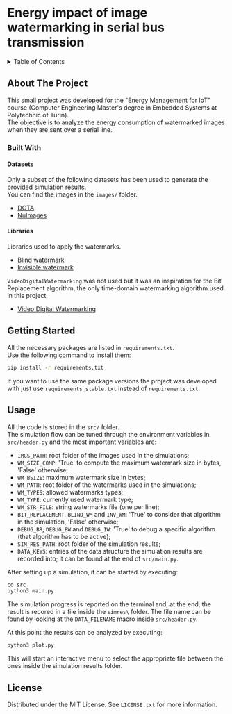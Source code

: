 <a name="readme-top"></a>

# Energy impact of image watermarking in serial bus transmission

<!-- TABLE OF CONTENTS -->
<details>
  <summary>Table of Contents</summary>
  <ol>
    <li>
      <a href="#about-the-project">About The Project</a>
      <ul>
        <li><a href="#built-with">Built With</a></li>
        <ul>
        <li><a href="#datasets">Datasets</a></li>
        <li><a href="#libraries">Libraries</a></li>
        </ul>
      </ul>
    </li>
    <li>
      <a href="#getting-started">Getting Started</a>
      <ul>
        <li><a href="#prerequisites">Prerequisites</a></li>
        <li><a href="#installation">Installation</a></li>
      </ul>
    </li>
    <li><a href="#usage">Usage</a></li>
    <li><a href="#roadmap">Roadmap</a></li>
    <li><a href="#contributing">Contributing</a></li>
    <li><a href="#license">License</a></li>
    <li><a href="#contact">Contact</a></li>
    <li><a href="#acknowledgments">Acknowledgments</a></li>
  </ol>
</details>

<!-- ABOUT THE PROJECT -->
## About The Project

This small project was developed for the "Energy Management for IoT" course (Computer Engineering Master's degree in Embedded Systems at Polytechnic of Turin).\
The objective is to analyze the energy consumption of watermarked images when they are sent over a serial line.

### Built With

#### Datasets
Only a subset of the following datasets has been used to generate the provided simulation results.\
You can find the images in the `images/` folder.

* [DOTA](https://captain-whu.github.io/DOTA/)
* [NuImages](https://www.nuscenes.org/nuimages)

#### Libraries
Libraries used to apply the watermarks.

* [Blind watermark](https://pypi.org/project/blind-watermark/)
* [Invisible watermark](https://pypi.org/project/invisible-watermark/)

`VideoDigitalWatermarking` was not used but it was an inspiration for the Bit Replacement algorithm, the only time-domain watermarking algorithm used in this project.

* [Video Digital Watermarking](https://github.com/piraaa/VideoDigitalWatermarking)

<!-- GETTING STARTED -->
## Getting Started

All the necessary packages are listed in `requirements.txt`.\
Use the following command to install them:
```sh
pip install -r requirements.txt
```
If you want to use the same package versions the project was developed with just use `requirements_stable.txt` instead of `requirements.txt`
  
<!-- USAGE EXAMPLES -->
## Usage

All the code is stored in the `src/` folder.\
The simulation flow can be tuned through the environment variables in `src/header.py` and the most important variables are:

* `IMGS_PATH`: root folder of the images used in the simulations; 
* `WM_SIZE_COMP`: 'True' to compute the maximum watermark size in bytes, 'False' otherwise;
* `WM_BSIZE`: maximum watermark size in bytes;
* `WM_PATH`: root folder of the watermarks used in the simulations;
* `WM_TYPES`: allowed watermarks types;
* `WM_TYPE`: currently used watermark type;
* `WM_STR_FILE`: string watermarks file (one per line); 
* `BIT_REPLACEMENT`, `BLIND_WM` and `INV_WM`: 'True' to consider that algorithm in the simulation, 'False' otherwise;
* `DEBUG_BR`, `DEBUG_BW` and `DEBUG_IW`: 'True' to debug a specific algorithm (that algorithm has to be active);
* `SIM_RES_PATH`: root folder of the simulation results;
* `DATA_KEYS`: entries of the data structure the simulation results are recorded into; it can be found at the end of `src/main.py`.

After setting up a simulation, it can be started by executing:
```py
cd src
python3 main.py
```
The simulation progress is reported on the terminal and, at the end, the result is recored in a file inside the `simres\` folder. The file name can be found by looking at the `DATA_FILENAME` macro inside `src/header.py`.

At this point the results can be analyzed by executing:
```py
python3 plot.py
```
This will start an interactive menu to select the appropriate file between the ones inside the simulation results folder.

<!-- LICENSE -->
## License

Distributed under the MIT License. See `LICENSE.txt` for more information.
